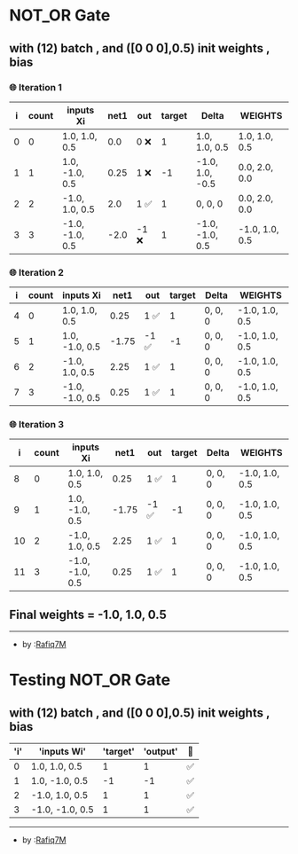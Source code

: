 # NOT_OR Gate 
 ## with (12) batch , and ([0 0 0],0.5) init weights , bias  

### 🌐 Iteration 1

| i | count | inputs Xi | net1 | out | target | Delta  | WEIGHTS |
|---|---|---|---|---|---|---|---|
| 0 | 0 | 1.0, 1.0, 0.5 | 0.0 | 0 ❌| 1 | 1.0, 1.0, 0.5 | 1.0, 1.0, 0.5 |
| 1 | 1 | 1.0, -1.0, 0.5 | 0.25 | 1 ❌| -1 | -1.0, 1.0, -0.5 | 0.0, 2.0, 0.0 |
| 2 | 2 | -1.0, 1.0, 0.5 | 2.0 | 1 ✅| 1 | 0, 0, 0 | 0.0, 2.0, 0.0 |
| 3 | 3 | -1.0, -1.0, 0.5 | -2.0 | -1 ❌| 1 | -1.0, -1.0, 0.5 | -1.0, 1.0, 0.5 |

### 🌐 Iteration 2

| i | count | inputs Xi | net1 | out | target | Delta  | WEIGHTS |
|---|---|---|---|---|---|---|---|
| 4 | 0 | 1.0, 1.0, 0.5 | 0.25 | 1 ✅| 1 | 0, 0, 0 | -1.0, 1.0, 0.5 |
| 5 | 1 | 1.0, -1.0, 0.5 | -1.75 | -1 ✅| -1 | 0, 0, 0 | -1.0, 1.0, 0.5 |
| 6 | 2 | -1.0, 1.0, 0.5 | 2.25 | 1 ✅| 1 | 0, 0, 0 | -1.0, 1.0, 0.5 |
| 7 | 3 | -1.0, -1.0, 0.5 | 0.25 | 1 ✅| 1 | 0, 0, 0 | -1.0, 1.0, 0.5 |

### 🌐 Iteration 3

| i | count | inputs Xi | net1 | out | target | Delta  | WEIGHTS |
|---|---|---|---|---|---|---|---|
| 8 | 0 | 1.0, 1.0, 0.5 | 0.25 | 1 ✅| 1 | 0, 0, 0 | -1.0, 1.0, 0.5 |
| 9 | 1 | 1.0, -1.0, 0.5 | -1.75 | -1 ✅| -1 | 0, 0, 0 | -1.0, 1.0, 0.5 |
| 10 | 2 | -1.0, 1.0, 0.5 | 2.25 | 1 ✅| 1 | 0, 0, 0 | -1.0, 1.0, 0.5 |
| 11 | 3 | -1.0, -1.0, 0.5 | 0.25 | 1 ✅| 1 | 0, 0, 0 | -1.0, 1.0, 0.5 |

## Final weights = -1.0, 1.0, 0.5


---


- by :[Rafiq7M](https://github.com/Rafiq7M)
# Testing NOT_OR Gate 
 ## with (12) batch , and ([0 0 0],0.5) init weights , bias  

| 'i' |'inputs Wi' |'target' | 'output' |💱|
|---|---|---|---|---|
| 0 | 1.0, 1.0, 0.5 | 1 | 1|✅|
| 1 | 1.0, -1.0, 0.5 | -1 | -1|✅|
| 2 | -1.0, 1.0, 0.5 | 1 | 1|✅|
| 3 | -1.0, -1.0, 0.5 | 1 | 1|✅|

---


- by :[Rafiq7M](https://github.com/Rafiq7M)
